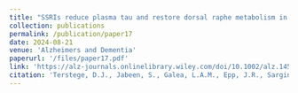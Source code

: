 ```yaml
---
title: "SSRIs reduce plasma tau and restore dorsal raphe metabolism in Alzheimer's disease."
collection: publications
permalink: /publication/paper17 
date: 2024-08-21
venue: 'Alzheimers and Dementia'
paperurl: '/files/paper17.pdf'
link: 'https://alz-journals.onlinelibrary.wiley.com/doi/10.1002/alz.14579'
citation: 'Terstege, D.J., Jabeen, S., Galea, L.A.M., Epp, J.R., Sargin, D. (2025). &quot;SSRIs reduce plasma tau and restore dorsal raphe metabolism in Alzheimer's disease.&quot; <i>Alzheimers and Dementia</i>.'
---
```

